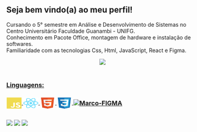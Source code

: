 ## Seja bem vindo(a) ao meu perfil!

Cursando o 5° semestre em Análise e Desenvolvimento de Sistemas no Centro Universitário Faculdade Guanambi - UNIFG.
<br>
Conhecimento em Pacote Office, montagem de hardware e instalação de softwares.
<br>
Familiaridade com as tecnologias Css, Html, JavaScript, React e Figma.


<div align="center">
  <a href="https://github.com/marcoalexandre44">
  <img height="180em" src="https://github-readme-stats.vercel.app/api?username=marcoalexandre44&show_icons=true&theme=white&include_all_commits=true&count_private=true"/>
  
</div>
<div style="display: inline_block"><br>
    <h3>Linguagens:<h3>
    <img align="center" alt="Marco-Js" height="30" width="40" src="https://raw.githubusercontent.com/devicons/devicon/master/icons/javascript/javascript-plain.svg">
    <img align="center" alt="Marco-React" height="30" width="40" src="https://raw.githubusercontent.com/devicons/devicon/master/icons/react/react-original.svg">
    <img align="center" alt="Marco-HTML" height="30" width="40" src="https://raw.githubusercontent.com/devicons/devicon/master/icons/html5/html5-original.svg">
    <img align="center" alt="Marco-CSS" height="30" width="40" src="https://raw.githubusercontent.com/devicons/devicon/master/icons/css3/css3-original.svg">
     <img align="center" alt="Marco-FIGMA" height="30" width="40" src="https://www.vectorlogo.zone/logos/figma/figma-icon.svg">
</div>
  
  ##
 
<div> 
  <a href="https://instagram.com/marco_alexandre44" target="_blank"><img src="https://img.shields.io/badge/-Instagram-%23E4405F?style=for-the-badge&logo=instagram&logoColor=white" target="_blank"></a>
 <!--<a href="https://discord.gg/marcoalexandre#0758" target="_blank"><img src="https://img.shields.io/badge/Discord-7289DA?style=for-the-badge&logo=discord&logoColor=white" target="_blank"></a> -->
  <a href = "mailto:marcoalexandre44@gmail.com"><img src="https://img.shields.io/badge/-Gmail-%23333?style=for-the-badge&logo=gmail&logoColor=white" target="_blank"></a>
  <a href="https://www.linkedin.com/in/marco-alexandre-rocha-fernandes-8357a7186" target="_blank"><img src="https://img.shields.io/badge/-LinkedIn-%230077B5?style=for-the-badge&logo=linkedin&logoColor=white" target="_blank"></a> 
 </div>

